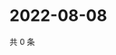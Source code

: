 # 2022-08-08

共 0 条

<!-- BEGIN WEIBO -->
<!-- 最后更新时间 Mon Aug 08 2022 02:19:19 GMT+0800 (China Standard Time) -->

<!-- END WEIBO -->
